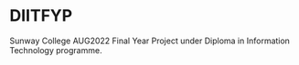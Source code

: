 # DIITFYP 

Sunway College AUG2022 Final Year Project under Diploma in Information Technology programme. 
